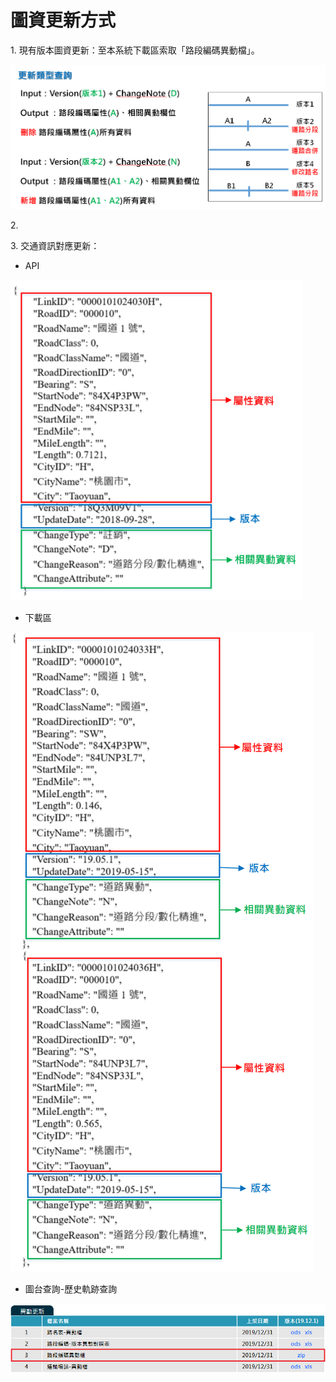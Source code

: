 # 圖資更新方式

1\. 現有版本圖資更新：至本系統下載區索取「路段編碼異動檔」。

![](013.png)

2\. 

3\. 交通資訊對應更新：

* API

![](014.PNG)

* 下載區

![](015.PNG)

* 圖台查詢-歷史軌跡查詢

![](016.PNG)
